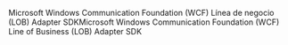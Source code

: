 <span data-ttu-id="0e943-101">Microsoft Windows Communication Foundation (WCF) Línea de negocio (LOB) Adapter SDK</span><span class="sxs-lookup"><span data-stu-id="0e943-101">Microsoft Windows Communication Foundation (WCF) Line of Business (LOB) Adapter SDK</span></span>